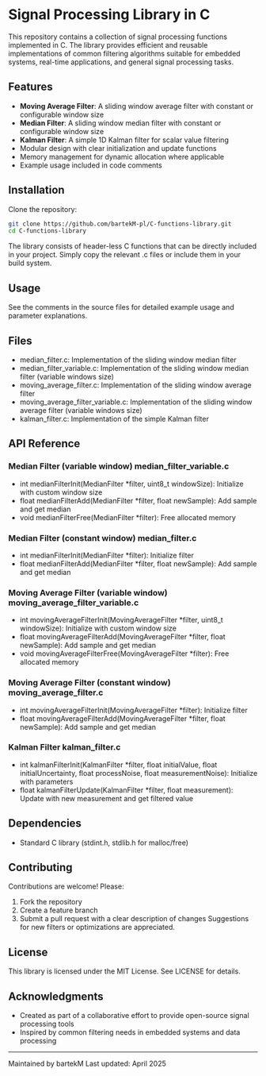 # Signal Processing Library in C

This repository contains a collection of signal processing functions implemented in C. The library provides efficient and reusable implementations of common filtering algorithms suitable for embedded systems, real-time applications, and general signal processing tasks.

## Features

- **Moving Average Filter**: A sliding window average filter with constant or configurable window size
- **Median Filter**: A sliding window median filter with constant or configurable window size
- **Kalman Filter**: A simple 1D Kalman filter for scalar value filtering
- Modular design with clear initialization and update functions
- Memory management for dynamic allocation where applicable
- Example usage included in code comments

## Installation

Clone the repository:

```bash
git clone https://github.com/bartekM-pl/C-functions-library.git
cd C-functions-library
```

The library consists of header-less C functions that can be directly included in your project. Simply copy the relevant .c files or include them in your build system.

## Usage

See the comments in the source files for detailed example usage and parameter explanations.

## Files

- median_filter.c: Implementation of the sliding window median filter
- median_filter_variable.c: Implementation of the sliding window median filter (variable windows size)
- moving_average_filter.c: Implementation of the sliding window average filter
- moving_average_filter_variable.c: Implementation of the sliding window average filter (variable windows size)
- kalman_filter.c: Implementation of the simple Kalman filter

## API Reference

### Median Filter (variable window) median_filter_variable.c

- int medianFilterInit(MedianFilter *filter, uint8_t windowSize): Initialize with custom window size
- float medianFilterAdd(MedianFilter *filter, float newSample): Add sample and get median
- void medianFilterFree(MedianFilter *filter): Free allocated memory

### Median Filter (constant window) median_filter.c

- int medianFilterInit(MedianFilter *filter): Initialize filter
- float medianFilterAdd(MedianFilter *filter, float newSample): Add sample and get median

### Moving Average Filter (variable window) moving_average_filter_variable.c

- int movingAverageFilterInit(MovingAverageFilter *filter, uint8_t windowSize): Initialize with custom window size
- float movingAverageFilterAdd(MovingAverageFilter *filter, float newSample): Add sample and get median
- void movingAverageFilterFree(MovingAverageFilter *filter): Free allocated memory

### Moving Average Filter (constant window) moving_average_filter.c

- int movingAverageFilterInit(MovingAverageFilter *filter): Initialize filter
- float movingAverageFilterAdd(MovingAverageFilter *filter, float newSample): Add sample and get median

### Kalman Filter kalman_filter.c

- int kalmanFilterInit(KalmanFilter *filter, float initialValue, float initialUncertainty, float processNoise, float measurementNoise): Initialize with parameters
- float kalmanFilterUpdate(KalmanFilter *filter, float measurement): Update with new measurement and get filtered value

## Dependencies
- Standard C library (stdint.h, stdlib.h for malloc/free)

## Contributing
Contributions are welcome! Please:
1. Fork the repository
2. Create a feature branch
3. Submit a pull request with a clear description of changes
Suggestions for new filters or optimizations are appreciated.

## License
This library is licensed under the MIT License. See LICENSE for details.

## Acknowledgments
- Created as part of a collaborative effort to provide open-source signal processing tools
- Inspired by common filtering needs in embedded systems and data processing

---
Maintained by bartekM
Last updated: April 2025
